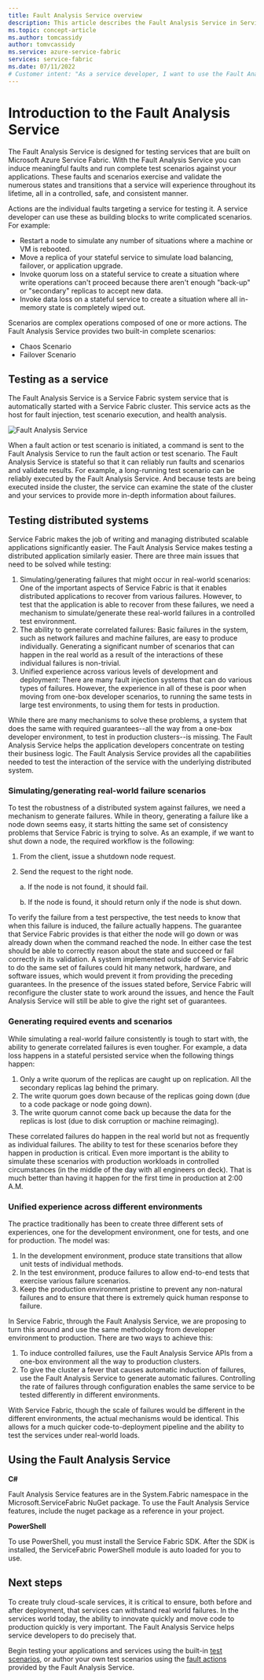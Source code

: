 ```yaml
---
title: Fault Analysis Service overview 
description: This article describes the Fault Analysis Service in Service Fabric for inducing faults and running test scenarios against your services.
ms.topic: concept-article
ms.author: tomcassidy
author: tomvcassidy
ms.service: azure-service-fabric
services: service-fabric
ms.date: 07/11/2022
# Customer intent: "As a service developer, I want to use the Fault Analysis Service to simulate real-world failures, so that I can validate the resilience and functionality of my distributed applications in a controlled environment before deploying to production."
---
```


# Introduction to the Fault Analysis Service
The Fault Analysis Service is designed for testing services that are built on Microsoft Azure Service Fabric. With the Fault Analysis Service you can induce meaningful faults and run complete test scenarios against your applications. These faults and scenarios exercise and validate the numerous states and transitions that a service will experience throughout its lifetime, all in a controlled, safe, and consistent manner.

Actions are the individual faults targeting a service for testing it. A service developer can use these as building blocks to write complicated scenarios. For example:

* Restart a node to simulate any number of situations where a machine or VM is rebooted.
* Move a replica of your stateful service to simulate load balancing, failover, or application upgrade.
* Invoke quorum loss on a stateful service to create a situation where write operations can't proceed because there aren't enough "back-up" or "secondary" replicas to accept new data.
* Invoke data loss on a stateful service to create a situation where all in-memory state is completely wiped out.

Scenarios are complex operations composed of one or more actions. The Fault Analysis Service provides two built-in complete scenarios:

* Chaos Scenario
* Failover Scenario

## Testing as a service
The Fault Analysis Service is a Service Fabric system service that is automatically started with a Service Fabric cluster. This service acts as the host for fault injection, test scenario execution, and health analysis. 

![Fault Analysis Service][0]

When a fault action or test scenario is initiated, a command is sent to the Fault Analysis Service to run the fault action or test scenario. The Fault Analysis Service is stateful so that it can reliably run faults and scenarios and validate results. For example, a long-running test scenario can be reliably executed by the Fault Analysis Service. And because tests are being executed inside the cluster, the service can examine the state of the cluster and your services to provide more in-depth information about failures.

## Testing distributed systems
Service Fabric makes the job of writing and managing distributed scalable applications significantly easier. The Fault Analysis Service makes testing a distributed application similarly easier. There are three main issues that need to be solved while testing:

1. Simulating/generating failures that might occur in real-world scenarios: One of the important aspects of Service Fabric is that it enables distributed applications to recover from various failures. However, to test that the application is able to recover from these failures, we need a mechanism to simulate/generate these real-world failures in a controlled test environment.
1. The ability to generate correlated failures: Basic failures in the system, such as network failures and machine failures, are easy to produce individually. Generating a significant number of scenarios that can happen in the real world as a result of the interactions of these individual failures is non-trivial.
1. Unified experience across various levels of development and deployment: There are many fault injection systems that can do various types of failures. However, the experience in all of these is poor when moving from one-box developer scenarios, to running the same tests in large test environments, to using them for tests in production.

While there are many mechanisms to solve these problems, a system that does the same with required guarantees--all the way from a one-box developer environment, to test in production clusters--is missing. The Fault Analysis Service helps the application developers concentrate on testing their business logic. The Fault Analysis Service provides all the capabilities needed to test the interaction of the service with the underlying distributed system.

### Simulating/generating real-world failure scenarios
To test the robustness of a distributed system against failures, we need a mechanism to generate failures. While in theory, generating a failure like a node down seems easy, it starts hitting the same set of consistency problems that Service Fabric is trying to solve. As an example, if we want to shut down a node, the required workflow is the following:

1. From the client, issue a shutdown node request.
1. Send the request to the right node.
   
    a. If the node is not found, it should fail.
   
    b. If the node is found, it should return only if the node is shut down.

To verify the failure from a test perspective, the test needs to know that when this failure is induced, the failure actually happens. The guarantee that Service Fabric provides is that either the node will go down or was already down when the command reached the node. In either case the test should be able to correctly reason about the state and succeed or fail correctly in its validation. A system implemented outside of Service Fabric to do the same set of failures could hit many network, hardware, and software issues, which would prevent it from providing the preceding guarantees. In the presence of the issues stated before, Service Fabric will reconfigure the cluster state to work around the issues, and hence the Fault Analysis Service will still be able to give the right set of guarantees.

### Generating required events and scenarios
While simulating a real-world failure consistently is tough to start with, the ability to generate correlated failures is even tougher. For example, a data loss happens in a stateful persisted service when the following things happen:

1. Only a write quorum of the replicas are caught up on replication. All the secondary replicas lag behind the primary.
1. The write quorum goes down because of the replicas going down (due to a code package or node going down).
1. The write quorum cannot come back up because the data for the replicas is lost (due to disk corruption or machine reimaging).

These correlated failures do happen in the real world but not as frequently as individual failures. The ability to test for these scenarios before they happen in production is critical. Even more important is the ability to simulate these scenarios with production workloads in controlled circumstances (in the middle of the day with all engineers on deck). That is much better than having it happen for the first time in production at 2:00 A.M.

### Unified experience across different environments
The practice traditionally has been to create three different sets of experiences, one for the development environment, one for tests, and one for production. The model was:

1. In the development environment, produce state transitions that allow unit tests of individual methods.
1. In the test environment, produce failures to allow end-to-end tests that exercise various failure scenarios.
1. Keep the production environment pristine to prevent any non-natural failures and to ensure that there is extremely quick human response to failure.

In Service Fabric, through the Fault Analysis Service, we are proposing to turn this around and use the same methodology from developer environment to production. There are two ways to achieve this:

1. To induce controlled failures, use the Fault Analysis Service APIs from a one-box environment all the way to production clusters.
1. To give the cluster a fever that causes automatic induction of failures, use the Fault Analysis Service to generate automatic failures. Controlling the rate of failures through configuration enables the same service to be tested differently in different environments.

With Service Fabric, though the scale of failures would be different in the different environments, the actual mechanisms would be identical. This allows for a much quicker code-to-deployment pipeline and the ability to test the services under real-world loads.

## Using the Fault Analysis Service
**C#**

Fault Analysis Service features are in the System.Fabric namespace in the Microsoft.ServiceFabric NuGet package. To use the Fault Analysis Service features, include the nuget package as a reference in your project.

**PowerShell**

To use PowerShell, you must install the Service Fabric SDK. After the SDK is installed, the ServiceFabric PowerShell module is auto loaded for you to use.

## Next steps
To create truly cloud-scale services, it is critical to ensure, both before and after deployment, that services can withstand real world failures. In the services world today, the ability to innovate quickly and move code to production quickly is very important. The Fault Analysis Service helps service developers to do precisely that.

Begin testing your applications and services using the built-in [test scenarios](service-fabric-testability-scenarios.md), or author your own test scenarios using the [fault actions](service-fabric-testability-actions.md) provided by the Fault Analysis Service.

<!--Image references-->
[0]: ./media/service-fabric-testability-overview/faultanalysisservice.png
